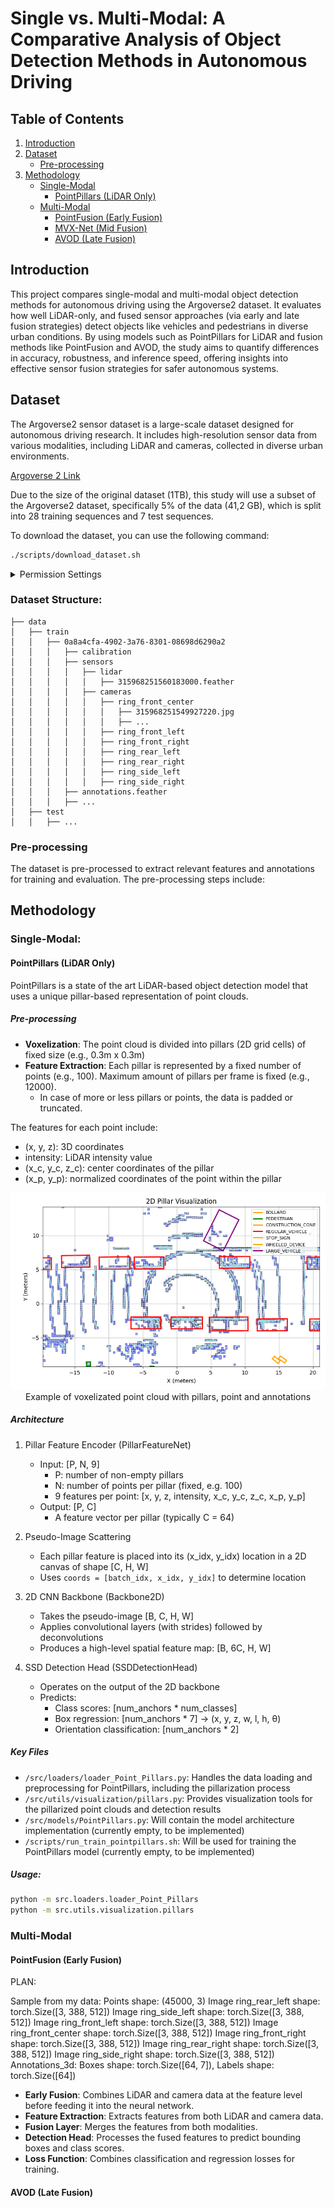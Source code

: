 # Single vs. Multi-Modal: A Comparative Analysis of Object Detection Methods in Autonomous Driving

## Table of Contents
1. [Introduction](#introduction)
2. [Dataset](#dataset)
    - [Pre-processing](#pre-processing)
3. [Methodology](#methodology)
    - [Single-Modal](#single-modal)
        - [PointPillars (LiDAR Only)](#pointpillars-lidar-only)
    - [Multi-Modal](#multi-modal)
        - [PointFusion (Early Fusion)](#pointfusion-early-fusion)
        - [MVX-Net (Mid Fusion)](#mvx-net-mid-fusion)
        - [AVOD (Late Fusion)](#avod-late-fusion)


## Introduction
This project compares single-modal and multi-modal object detection methods for autonomous driving using the Argoverse2 dataset. It evaluates how well LiDAR-only, and fused sensor approaches (via early and late fusion strategies) detect objects like vehicles and pedestrians in diverse urban conditions. By using models such as PointPillars for LiDAR and fusion methods like PointFusion and AVOD, the study aims to quantify differences in accuracy, robustness, and inference speed, offering insights into effective sensor fusion strategies for safer autonomous systems.

## Dataset
The Argoverse2 sensor dataset is a large-scale dataset designed for autonomous driving research. It includes high-resolution sensor data from various modalities, including LiDAR and cameras, collected in diverse urban environments.

[Argoverse 2 Link](https://www.argoverse.org/av2.html)

Due to the size of the original dataset (1TB), this study will use a subset of the Argoverse2 dataset, specifically 5% of the data (41,2 GB), which is split into 28 training sequences and 7 test sequences.

To download the dataset, you can use the following command:

```bash
./scripts/download_dataset.sh
```


<details>
<summary>Permission Settings</summary>

If you encounter permission issues when running the script, you can edit permissions using the command:

```bash
chmod +x ./scripts/download_data.sh
```
</details>


### Dataset Structure:

```
├── data
│   ├── train
│   │   ├── 0a8a4cfa-4902-3a76-8301-08698d6290a2
│   │   │   ├── calibration
│   │   │   ├── sensors
│   │   │   │   ├── lidar
│   │   │   │   │   ├── 315968251560183000.feather
│   │   │   │   ├── cameras
│   │   │   │   │   ├── ring_front_center
│   │   │   │   │   │   ├── 315968251549927220.jpg
│   │   │   │   │   │   ├── ...
│   │   │   │   │   ├── ring_front_left
│   │   │   │   │   ├── ring_front_right
│   │   │   │   │   ├── ring_rear_left
│   │   │   │   │   ├── ring_rear_right
│   │   │   │   │   ├── ring_side_left
│   │   │   │   │   ├── ring_side_right
│   │   │   ├── annotations.feather
│   │   │   ├── ...
│   ├── test
│   │   ├── ...
```

### Pre-processing
The dataset is pre-processed to extract relevant features and annotations for training and evaluation. The pre-processing steps include:


## Methodology
### Single-Modal:
#### PointPillars (LiDAR Only)
PointPillars is a state of the art LiDAR-based object detection model that uses a unique pillar-based representation of point clouds. 

##### Pre-processing
- **Voxelization**: The point cloud is divided into pillars (2D grid cells) of fixed size (e.g., 0.3m x 0.3m)
- **Feature Extraction**: Each pillar is represented by a fixed number of points (e.g., 100). Maximum amount of pillars per frame is fixed (e.g., 12000).
    - In case of more or less pillars or points, the data is padded or truncated.

The features for each point include:
- (x, y, z): 3D coordinates
- intensity: LiDAR intensity value
- (x_c, y_c, z_c): center coordinates of the pillar
- (x_p, y_p): normalized coordinates of the point within the pillar

<!-- Add image here -->
<!-- ![PointPillars Architecture](/src/utils/visualization/figures/Figure_1_zoom_1.png) -->
<p align="center">
    <img src="./src/utils/visualization/figures/Figure_1_zoom_1.png" alt="Pillars Voxalization" width="600"/>
    <br>
    Example of voxelizated point cloud with pillars, point and annotations
</p>

##### Architecture
1. Pillar Feature Encoder (PillarFeatureNet)
   - Input: [P, N, 9]
     - P: number of non-empty pillars
     - N: number of points per pillar (fixed, e.g. 100)
     - 9 features per point: [x, y, z, intensity, x_c, y_c, z_c, x_p, y_p]
   - Output: [P, C]
     - A feature vector per pillar (typically C = 64)

2. Pseudo-Image Scattering
   - Each pillar feature is placed into its (x_idx, y_idx) location in a 2D canvas of shape [C, H, W]
   - Uses `coords = [batch_idx, x_idx, y_idx]` to determine location

3. 2D CNN Backbone (Backbone2D)
   - Takes the pseudo-image [B, C, H, W]
   - Applies convolutional layers (with strides) followed by deconvolutions
   - Produces a high-level spatial feature map: [B, 6C, H, W]

4. SSD Detection Head (SSDDetectionHead)
   - Operates on the output of the 2D backbone
   - Predicts:
     - Class scores: [num_anchors * num_classes]
     - Box regression: [num_anchors * 7] → (x, y, z, w, l, h, θ)
     - Orientation classification: [num_anchors * 2]

##### Key Files
- `/src/loaders/loader_Point_Pillars.py`: Handles the data loading and preprocessing for PointPillars, including the pillarization process
- `/src/utils/visualization/pillars.py`: Provides visualization tools for the pillarized point clouds and detection results
- `/src/models/PointPillars.py`: Will contain the model architecture implementation (currently empty, to be implemented)
- `/scripts/run_train_pointpillars.sh`: Will be used for training the PointPillars model (currently empty, to be implemented)

##### Usage:
```bash
python -m src.loaders.loader_Point_Pillars
python -m src.utils.visualization.pillars
```

### Multi-Modal
#### PointFusion (Early Fusion)
PLAN:

Sample from my data:
Points shape: (45000, 3)
Image ring_rear_left shape: torch.Size([3, 388, 512])
Image ring_side_left shape: torch.Size([3, 388, 512])
Image ring_front_left shape: torch.Size([3, 388, 512])
Image ring_front_center shape: torch.Size([3, 388, 512])
Image ring_front_right shape: torch.Size([3, 388, 512])
Image ring_rear_right shape: torch.Size([3, 388, 512])
Image ring_side_right shape: torch.Size([3, 388, 512])
Annotations_3d: 
        Boxes shape: torch.Size([64, 7]),
        Labels shape: torch.Size([64])

- **Early Fusion**: Combines LiDAR and camera data at the feature level before feeding it into the neural network.
- **Feature Extraction**: Extracts features from both LiDAR and camera data.
- **Fusion Layer**: Merges the features from both modalities.
- **Detection Head**: Processes the fused features to predict bounding boxes and class scores.
- **Loss Function**: Combines classification and regression losses for training.

#### AVOD (Late Fusion)
